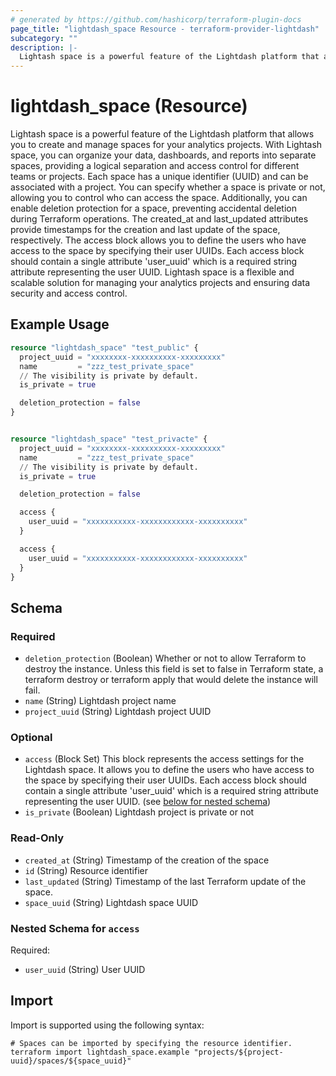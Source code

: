 ```yaml
---
# generated by https://github.com/hashicorp/terraform-plugin-docs
page_title: "lightdash_space Resource - terraform-provider-lightdash"
subcategory: ""
description: |-
  Lightash space is a powerful feature of the Lightdash platform that allows you to create and manage spaces for your analytics projects. With Lightash space, you can organize your data, dashboards, and reports into separate spaces, providing a logical separation and access control for different teams or projects. Each space has a unique identifier (UUID) and can be associated with a project. You can specify whether a space is private or not, allowing you to control who can access the space. Additionally, you can enable deletion protection for a space, preventing accidental deletion during Terraform operations. The createdat and lastupdated attributes provide timestamps for the creation and last update of the space, respectively. The access block allows you to define the users who have access to the space by specifying their user UUIDs. Each access block should contain a single attribute 'user_uuid' which is a required string attribute representing the user UUID. Lightash space is a flexible and scalable solution for managing your analytics projects and ensuring data security and access control.
---
```


# lightdash_space (Resource)

Lightash space is a powerful feature of the Lightdash platform that allows you to create and manage spaces for your analytics projects. With Lightash space, you can organize your data, dashboards, and reports into separate spaces, providing a logical separation and access control for different teams or projects. Each space has a unique identifier (UUID) and can be associated with a project. You can specify whether a space is private or not, allowing you to control who can access the space. Additionally, you can enable deletion protection for a space, preventing accidental deletion during Terraform operations. The created_at and last_updated attributes provide timestamps for the creation and last update of the space, respectively. The access block allows you to define the users who have access to the space by specifying their user UUIDs. Each access block should contain a single attribute 'user_uuid' which is a required string attribute representing the user UUID. Lightash space is a flexible and scalable solution for managing your analytics projects and ensuring data security and access control.

## Example Usage

```terraform
resource "lightdash_space" "test_public" {
  project_uuid = "xxxxxxxx-xxxxxxxxxx-xxxxxxxxx"
  name         = "zzz_test_private_space"
  // The visibility is private by default.
  is_private = true

  deletion_protection = false
}


resource "lightdash_space" "test_privacte" {
  project_uuid = "xxxxxxxx-xxxxxxxxxx-xxxxxxxxx"
  name         = "zzz_test_private_space"
  // The visibility is private by default.
  is_private = true

  deletion_protection = false

  access {
    user_uuid = "xxxxxxxxxxx-xxxxxxxxxxxx-xxxxxxxxxx"
  }

  access {
    user_uuid = "xxxxxxxxxxx-xxxxxxxxxxxx-xxxxxxxxxx"
  }
}
```

<!-- schema generated by tfplugindocs -->
## Schema

### Required

- `deletion_protection` (Boolean) Whether or not to allow Terraform to destroy the instance. Unless this field is set to false in Terraform state, a terraform destroy or terraform apply that would delete the instance will fail.
- `name` (String) Lightdash project name
- `project_uuid` (String) Lightdash project UUID

### Optional

- `access` (Block Set) This block represents the access settings for the Lightdash space. It allows you to define the users who have access to the space by specifying their user UUIDs. Each access block should contain a single attribute 'user_uuid' which is a required string attribute representing the user UUID. (see [below for nested schema](#nestedblock--access))
- `is_private` (Boolean) Lightdash project is private or not

### Read-Only

- `created_at` (String) Timestamp of the creation of the space
- `id` (String) Resource identifier
- `last_updated` (String) Timestamp of the last Terraform update of the space.
- `space_uuid` (String) Lightdash space UUID

<a id="nestedblock--access"></a>
### Nested Schema for `access`

Required:

- `user_uuid` (String) User UUID

## Import

Import is supported using the following syntax:

```shell
# Spaces can be imported by specifying the resource identifier.
terraform import lightdash_space.example "projects/${project-uuid}/spaces/${space_uuid}"
```
